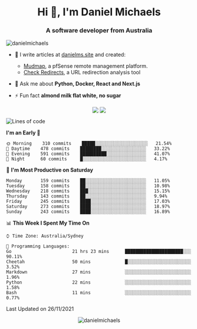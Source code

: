 <h1 align="center">Hi 👋, I'm Daniel Michaels</h1>
<h3 align="center">A software developer from Australia</h3>
<p align="left"> <img src="https://komarev.com/ghpvc/?username=danielmichaels" alt="danielmichaels" /> </p>

- 📝 I write articles at [danielms.site](https://danielms.site?ref=danielmichaels-github) and created:
    - [Mudmap](https://mudmap.io?ref=danielmichaels-github), a pfSense remote management platform.
    - [Check Redirects](https://www.check-redirects.com?ref=danielmichaels-github), a URL redirection analysis tool
- 💬 Ask me about **Python, Docker, React and Next.js**

- ⚡ Fun fact **almond milk flat white, no sugar**

<p align="center">
<a href="https://twitter.com/dansult" target="_blank"><img align="center" src="https://img.shields.io/badge/twitter-%231DA1F2.svg?&style=for-the-badge&logo=twitter&logoColor=white"></a>
<a href="https://linkedin.com/in/daniel-michaels" target="_blank"><img align="center" src="https://img.shields.io/badge/linkedin-%230077B5.svg?&style=for-the-badge&logo=linkedin&logoColor=white"></a>
</p>

<!--START_SECTION:waka-->
![Lines of code](https://img.shields.io/badge/From%20Hello%20World%20I%27ve%20Written-396101%20lines%20of%20code-blue)

**I'm an Early 🐤** 

```text
🌞 Morning    310 commits    █████░░░░░░░░░░░░░░░░░░░░   21.54% 
🌆 Daytime    478 commits    ████████░░░░░░░░░░░░░░░░░   33.22% 
🌃 Evening    591 commits    ██████████░░░░░░░░░░░░░░░   41.07% 
🌙 Night      60 commits     █░░░░░░░░░░░░░░░░░░░░░░░░   4.17%

```
📅 **I'm Most Productive on Saturday** 

```text
Monday       159 commits    ██░░░░░░░░░░░░░░░░░░░░░░░   11.05% 
Tuesday      158 commits    ██░░░░░░░░░░░░░░░░░░░░░░░   10.98% 
Wednesday    218 commits    ███░░░░░░░░░░░░░░░░░░░░░░   15.15% 
Thursday     143 commits    ██░░░░░░░░░░░░░░░░░░░░░░░   9.94% 
Friday       245 commits    ████░░░░░░░░░░░░░░░░░░░░░   17.03% 
Saturday     273 commits    ████░░░░░░░░░░░░░░░░░░░░░   18.97% 
Sunday       243 commits    ████░░░░░░░░░░░░░░░░░░░░░   16.89%

```


📊 **This Week I Spent My Time On** 

```text
⌚︎ Time Zone: Australia/Sydney

💬 Programming Languages: 
Go                       21 hrs 23 mins      ██████████████████████░░░   90.11% 
Cheetah                  50 mins             █░░░░░░░░░░░░░░░░░░░░░░░░   3.52% 
Markdown                 27 mins             ░░░░░░░░░░░░░░░░░░░░░░░░░   1.96% 
Python                   22 mins             ░░░░░░░░░░░░░░░░░░░░░░░░░   1.58% 
Bash                     11 mins             ░░░░░░░░░░░░░░░░░░░░░░░░░   0.77%

```


 Last Updated on 26/11/2021
<!--END_SECTION:waka-->

<p align="center"> <img src="https://github-readme-stats.vercel.app/api?username=danielmichaels&show_icons=true" alt="danielmichaels" /> </p>

